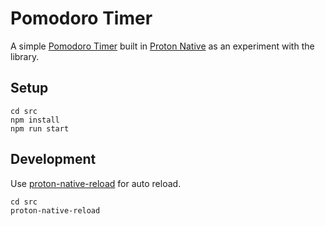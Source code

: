 # Pomodoro Timer

A simple [Pomodoro Timer](https://en.wikipedia.org/wiki/Pomodoro_Technique) built in [Proton Native](https://proton-native.js.org) as an experiment with the library.

## Setup

```
cd src
npm install
npm run start
```

## Development

Use [proton-native-reload](https://github.com/Ino-Bagaric/proton-native-reload) for auto reload.

```
cd src
proton-native-reload
```
